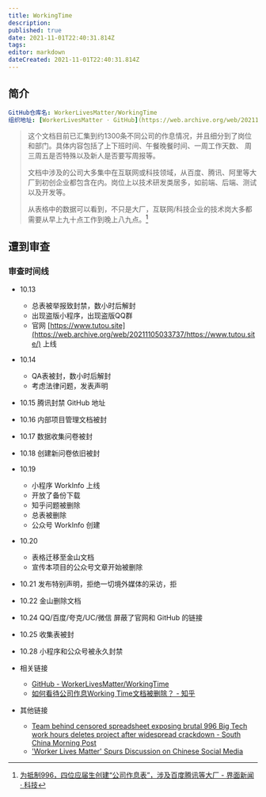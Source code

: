 ```yaml
---
title: WorkingTime
description: 
published: true
date: 2021-11-01T22:40:31.814Z
tags:
editor: markdown
dateCreated: 2021-11-01T22:40:31.814Z
---
```


## 简介

```YAML
GitHub仓库名: WorkerLivesMatter/WorkingTime 
组织地址: [WorkerLivesMatter · GitHub](https://web.archive.org/web/20211105033734/https://github.com/WorkerLivesMatter)
```

> 这个文档目前已汇集到约1300条不同公司的作息情况，并且细分到了岗位和部门。具体内容包括了上下班时间、午餐晚餐时间、一周工作天数、 周三周五是否特殊以及新人是否要写周报等。
>
> 文档中涉及的公司大多集中在互联网或科技领域，从百度、腾讯、阿里等大厂到初创企业都包含在内。岗位上以技术研发类居多，如前端、后端、测试以及开发等。
>
> 从表格中的数据可以看到，不只是大厂，互联网/科技企业的技术岗大多都需要从早上九十点工作到晚上八九点。[^jmn]

[^jmn]: [为抵制996，四位应届生创建“公司作息表”，涉及百度腾讯等大厂 - 界面新闻 · 科技](https://web.archive.org/web/20211029192822/https://www.jiemian.com/article/6701562.html)

## 遭到审查

### 审查时间线

+ 10.13
    + 总表被举报致封禁，数小时后解封
    + 出现盗版小程序，出现盗版QQ群
    + 官网 [https://www.tutou.site](https://web.archive.org/web/20211105033737/https://www.tutou.site/) 上线
+ 10.14
    + QA表被封，数小时后解封
    + 考虑法律问题，发表声明
+ 10.15 腾讯封禁 GitHub 地址
+ 10.16 内部项目管理文档被封
+ 10.17 数据收集问卷被封
+ 10.18 创建新问卷依旧被封
+ 10.19
    + 小程序 WorkInfo 上线
    + 开放了备份下载
    + 知乎问题被删除
    + 总表被删除
    + 公众号 WorkInfo 创建
+ 10.20
    + 表格迁移至金山文档
    + 宣传本项目的公众号文章开始被删除
+ 10.21 发布特别声明，拒绝一切境外媒体的采访，拒
+ 10.22 金山删除文档
+ 10.24 QQ/百度/夸克/UC/微信 屏蔽了官网和 GitHub 的链接
+ 10.25 收集表被封
+ 10.28 小程序和公众号被永久封禁

+ 相关链接
    + [GitHub - WorkerLivesMatter/WorkingTime](https://web.archive.org/web/20211029182152/https://github.com/WorkerLivesMatter/WorkingTime)
    + [如何看待公司作息Working Time文档被删除？ - 知乎](https://web.archive.org/web/20211101143200/https://www.zhihu.com/question/493416916)
+ 其他链接
    + [Team behind censored spreadsheet exposing brutal 996 Big Tech work hours deletes project after widespread crackdown - South China Morning Post](https://web.archive.org/web/20211106004924/https://www.scmp.com/tech/tech-trends/article/3155039/team-behind-censored-spreadsheet-exposing-brutal-996-big-tech-work)
    + ['Worker Lives Matter' Spurs Discussion on Chinese Social Media](https://web.archive.org/web/20211105133507/https://radiichina.com/worker-lives-matter/)


<!--
[ZhangNanBei Profile - githubmemory](https://web.archive.org/web/20211106025716/https://githubmemory.com/@ZhangNanBei)
[ZhangNanBei (秃头才能变强) · GitHub](https://web.archive.org/web/20211104111017/https://github.com/ZhangNanBei)
-->

